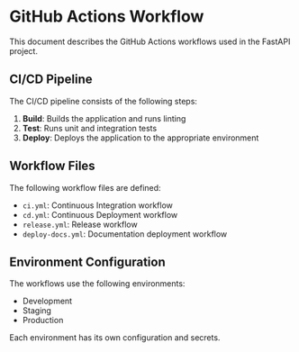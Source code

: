 # GitHub Actions Workflow

This document describes the GitHub Actions workflows used in the FastAPI project.

## CI/CD Pipeline

The CI/CD pipeline consists of the following steps:

1. **Build**: Builds the application and runs linting
2. **Test**: Runs unit and integration tests
3. **Deploy**: Deploys the application to the appropriate environment

## Workflow Files

The following workflow files are defined:

- `ci.yml`: Continuous Integration workflow
- `cd.yml`: Continuous Deployment workflow
- `release.yml`: Release workflow
- `deploy-docs.yml`: Documentation deployment workflow

## Environment Configuration

The workflows use the following environments:

- Development
- Staging
- Production

Each environment has its own configuration and secrets.
